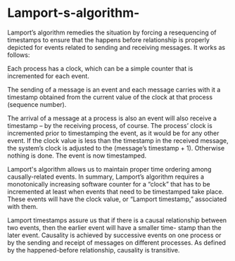 # Lamport-s-algorithm-

Lamport’s algorithm remedies the situation by forcing a resequencing of timestamps to ensure that the happens before relationship is properly depicted for events related to sending and receiving messages. It works as follows:

Each process has a clock, which can be a simple counter that is incremented for each event.

The sending of a message is an event and each message carries with it a timestamp obtained from the current value of the clock at that process (sequence number).

The arrival of a message at a process is also an event will also receive a timestamp – by the receiving process, of course. The process’ clock is incremented prior to timestamping the event, as it would be for any other event. If the clock value is less than the timestamp in the received message, the system’s clock is adjusted to the (message’s timestamp + 1). Otherwise nothing is done. The event is now timestamped.

Lamport's algorithm allows us to maintain proper time ordering among causally-related events. In summary, Lamport’s algorithm requires a monotonically increasing software counter for a “clock” that has to be incremented at least when events that need to be timestamped take place. These events will have the clock value, or “Lamport timestamp,” associated with them.

Lamport timestamps assure us that if there is a causal relationship between two events, then the earlier event will have a smaller time- stamp than the later event. Causality is achieved by successive events on one process or by the sending and receipt of messages on different processes. As defined by the happened-before relationship, causality is transitive.
